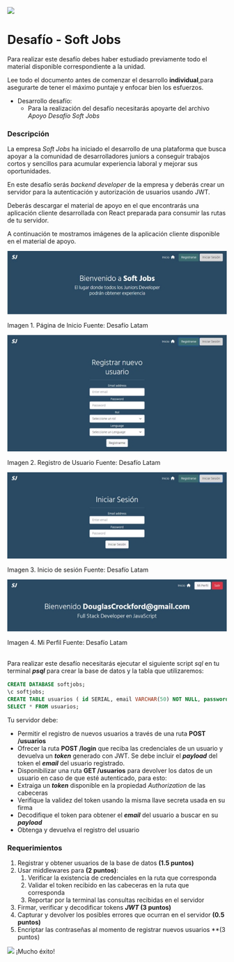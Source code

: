 ﻿![](./assets/img/logo_desafio.png)

# Desafío - Soft Jobs

Para realizar este desafío debes haber estudiado previamente todo el material disponible correspondiente a la unidad.

Lee todo el documento antes de comenzar el desarrollo **individual**,para asegurarte de tener el máximo puntaje y enfocar bien los esfuerzos.

- Desarrollo desafío:
   - Para la realización del desafío necesitarás apoyarte del archivo *Apoyo Desafío Soft Jobs*

### Descripción

La empresa *Soft Jobs* ha iniciado el desarrollo de una plataforma que busca apoyar a la comunidad de desarrolladores juniors a conseguir trabajos cortos y sencillos para acumular experiencia laboral y mejorar sus oportunidades.

En este desafío serás *backend developer* de la empresa y deberás crear un servidor para la autenticación y autorización de usuarios usando JWT.

Deberás descargar el material de apoyo en el que encontrarás una aplicación cliente desarrollada con React preparada para consumir las rutas de tu servidor.

A continuación te mostramos imágenes de la aplicación cliente disponible en el material de apoyo.

![](./assets/img/bienvenido_01.jpeg)

Imagen 1. Página de Inicio Fuente: Desafío Latam
<br />

![](./assets/img/registrar.jpeg) 

Imagen 2. Registro de Usuario Fuente: Desafío Latam
<br />

![](./assets/img/inicio_sesion.jpeg)

Imagen 3. Inicio de sesión Fuente: Desafío Latam
<br />

![](./assets/img/bienvenido_02.jpeg)

Imagen 4. Mi Perfil Fuente: Desafío Latam
<br /><br />

Para realizar este desafío necesitarás ejecutar el siguiente script *sql* en tu terminal ***psql*** para crear la base de datos y la tabla que utilizaremos:

```SQL
CREATE DATABASE softjobs;
\c softjobs;
CREATE TABLE usuarios ( id SERIAL, email VARCHAR(50) NOT NULL, password VARCHAR(60) NOT NULL, rol VARCHAR(25), lenguage VARCHAR(20) );
SELECT * FROM usuarios;
```

Tu servidor debe:

- Permitir el registro de nuevos usuarios a través de una ruta **POST /usuarios**
- Ofrecer la ruta **POST /login** que reciba las credenciales de un usuario y devuelva un ***token*** generado con JWT. Se debe incluir el ***payload*** del token el ***email*** del usuario registrado.
- Disponibilizar una ruta **GET /usuarios** para devolver los datos de un usuario en caso de que esté autenticado, para esto:
- Extraiga un ***token*** disponible en la propiedad *Authorization* de las cabeceras
- Verifique la validez del token usando la misma llave secreta usada en su firma
- Decodifique el token para obtener el ***email*** del usuario a buscar en su ***payload***
- Obtenga y devuelva el registro del usuario

### Requerimientos

1. Registrar y obtener usuarios de la base de datos **(1.5 puntos)**
1. Usar middlewares para **(2 puntos)**:
   1. Verificar la existencia de credenciales en la ruta que corresponda
   1. Validar el token recibido en las cabeceras en la ruta que corresponda
   1. Reportar por la terminal las consultas recibidas en el servidor
1. Firmar, verificar y decodificar tokens ***JWT* (3 puntos)**
1. Capturar y devolver los posibles errores que ocurran en el servidor **(0.5 puntos)**
1. Encriptar las contraseñas al momento de registrar nuevos usuarios **(3 puntos) 

![](./assets/img/feliz.png) ¡Mucho éxito!
                                                                                                                  
